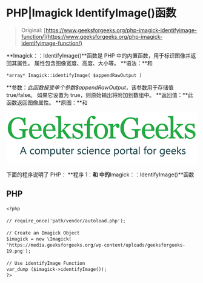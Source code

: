 # PHP|Imagick IdentifyImage()函数

> Original: [https://www.geeksforgeeks.org/php-imagick-identifyimage-function/](https://www.geeksforgeeks.org/php-imagick-identifyimage-function/)

**Imagick：：IdentifyImage()**函数是 PHP 中的内置函数，用于标识图像并返回其属性。 属性包含图像宽度、高度、大小等。
**语法：**和

```
*array* Imagick::identifyImage( $appendRawOutput )
```

**参数：**此函数接受单个参数*$appendRawOutput*，该参数用于存储值 true/false。 如果它设置为 true，则原始输出将附加到数组中。
**返回值：**此函数返回图像属性。
**原图：**和

![](img/0503f4823e8dcbdfa50ab25f59045d2a.png)

下面的程序说明了 PHP：
**程序 1：**和
中的**Imagick：：IdentifyImage()**函数

## PHP

```
<?php

// require_once('path/vendor/autoload.php');

// Create an Imagick Object
$imagick = new \Imagick(
'https://media.geeksforgeeks.org/wp-content/uploads/geeksforgeeks-19.png');

// Use identifyImage Function
var_dump ($imagick->identifyImage());
?>
```